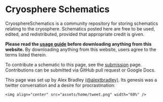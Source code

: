 # Cryosphere Schematics
CryosphereSchematics is a community repository for storing schematics relating to the cryosphere. Schematics posted here are free to be used, edited, and redistributed, provided that appropriate credit is given. 

**Please read the [usage guide](usage.md) before downloading anything from this website.** By downloading anything from this website, users agree to the terms listed therein.

To contribute a schematic to this page, see the [submission](submit.md) page. Contributions can be submitted via GitHub pull request or Google Docs.

This page was set up by Alex Bradley [(@alextbradley)](https://github.com/alextbradley). Its genesis was a twitter conversation and a desire for procrastination:
```@raw html
<img align="center" src="assets/home/tweet.png" width="60%" />
```






